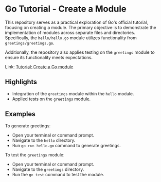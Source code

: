 # Go Tutorial - Create a Module

This repository serves as a practical exploration of Go's official tutorial, focusing on creating a module. The primary objective is to demonstrate the implementation of modules across separate files and directories. Specifically, the `hello/hello.go` module utilizes functionality from `greetings/greetings.go`.

Additionally, the repository also applies testing on the `greetings` module to ensure its functionality meets expectations.

Link: [Tutorial: Create a Go module](https://go.dev/doc/tutorial/create-module)

## Highlights

- Integration of the `greetings` module within the `hello` module.
- Applied tests on the `greetings` module.

## Examples

To generate greetings:

- Open your terminal or command prompt.
- Navigate to the `hello` directory.
- Run `go run hello.go` command to generate greetings.

To test the `greetings` module:

- Open your terminal or command prompt.
- Navigate to the `greetings` directory.
- Run the `go test` command to test the module.
